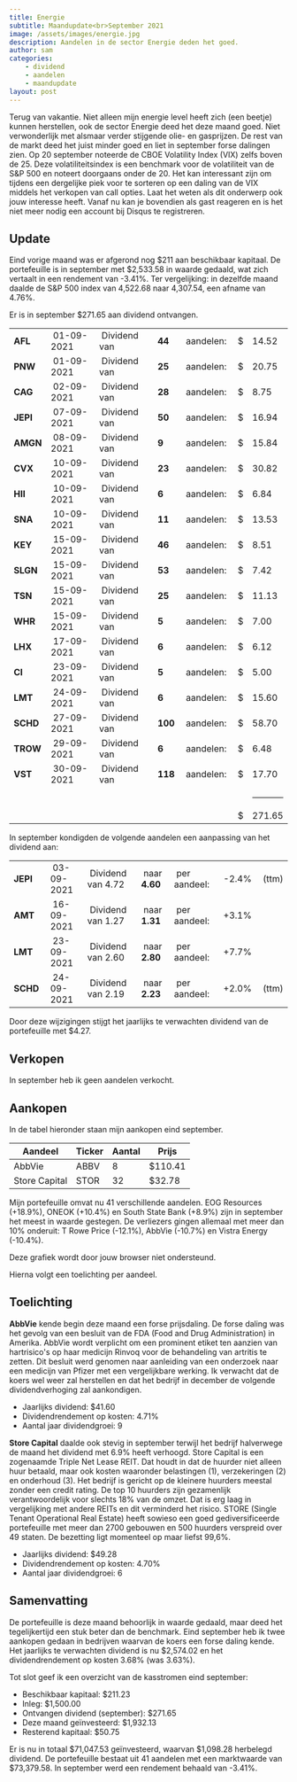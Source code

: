 ```yaml
---
title: Energie
subtitle: Maandupdate<br>September 2021
image: /assets/images/energie.jpg
description: Aandelen in de sector Energie deden het goed.
author: sam
categories:
    - dividend
    - aandelen
    - maandupdate
layout: post
---
```


Terug van vakantie. Niet alleen mijn energie level heeft zich (een beetje) kunnen herstellen, ook de sector Energie deed het deze maand goed. Niet verwonderlijk met alsmaar verder stijgende olie- en gasprijzen. De rest van de markt deed het juist minder goed en liet in september forse dalingen zien. Op 20 september noteerde de CBOE Volatility Index (VIX) zelfs boven de 25. Deze volatiliteitsindex is een benchmark voor de volatiliteit van de S&P 500 en noteert doorgaans onder de 20. Het kan interessant zijn om tijdens een dergelijke piek voor te sorteren op een daling van de VIX middels het verkopen van call opties. Laat het weten als dit onderwerp ook jouw interesse heeft. Vanaf nu kan je bovendien als gast reageren en is het niet meer nodig een account bij Disqus te registreren.

## Update

Eind vorige maand was er afgerond nog $211 aan beschikbaar kapitaal. De portefeuille is in september met $2,533.58 in waarde gedaald, wat zich vertaalt in een rendement van -3.41%. Ter vergelijking: in dezelfde maand daalde de S&P 500 index van 4,522.68 naar 4,307.54, een afname van 4.76%.

Er is in september $271.65 aan dividend ontvangen.

<div class="blog-list">
  <table>
    <tbody>
      <tr><td><b>AFL</b></td><td>&nbsp;01-09-2021</td><td>&nbsp;Dividend van</td><td>&nbsp;<b>44</b></td><td>&nbsp;aandelen:</td><td>&nbsp;$</td><td>14.52</td></tr>
      <tr><td><b>PNW</b></td><td>&nbsp;01-09-2021</td><td>&nbsp;Dividend van</td><td>&nbsp;<b>25</b></td><td>&nbsp;aandelen:</td><td>&nbsp;$</td><td>20.75</td></tr>
      <tr><td><b>CAG</b></td><td>&nbsp;02-09-2021</td><td>&nbsp;Dividend van</td><td>&nbsp;<b>28</b></td><td>&nbsp;aandelen:</td><td>&nbsp;$</td><td>8.75</td></tr>
      <tr><td><b>JEPI</b></td><td>&nbsp;07-09-2021</td><td>&nbsp;Dividend van</td><td>&nbsp;<b>50</b></td><td>&nbsp;aandelen:</td><td>&nbsp;$</td><td>16.94</td></tr>
      <tr><td><b>AMGN</b></td><td>&nbsp;08-09-2021</td><td>&nbsp;Dividend van</td><td>&nbsp;<b>9</b></td><td>&nbsp;aandelen:</td><td>&nbsp;$</td><td>15.84</td></tr>
      <tr><td><b>CVX</b></td><td>&nbsp;10-09-2021</td><td>&nbsp;Dividend van</td><td>&nbsp;<b>23</b></td><td>&nbsp;aandelen:</td><td>&nbsp;$</td><td>30.82</td></tr>
      <tr><td><b>HII</b></td><td>&nbsp;10-09-2021</td><td>&nbsp;Dividend van</td><td>&nbsp;<b>6</b></td><td>&nbsp;aandelen:</td><td>&nbsp;$</td><td>6.84</td></tr>
      <tr><td><b>SNA</b></td><td>&nbsp;10-09-2021</td><td>&nbsp;Dividend van</td><td>&nbsp;<b>11</b></td><td>&nbsp;aandelen:</td><td>&nbsp;$</td><td>13.53</td></tr>
      <tr><td><b>KEY</b></td><td>&nbsp;15-09-2021</td><td>&nbsp;Dividend van</td><td>&nbsp;<b>46</b></td><td>&nbsp;aandelen:</td><td>&nbsp;$</td><td>8.51</td></tr>
      <tr><td><b>SLGN</b></td><td>&nbsp;15-09-2021</td><td>&nbsp;Dividend van</td><td>&nbsp;<b>53</b></td><td>&nbsp;aandelen:</td><td>&nbsp;$</td><td>7.42</td></tr>
      <tr><td><b>TSN</b></td><td>&nbsp;15-09-2021</td><td>&nbsp;Dividend van</td><td>&nbsp;<b>25</b></td><td>&nbsp;aandelen:</td><td>&nbsp;$</td><td>11.13</td></tr>
      <tr><td><b>WHR</b></td><td>&nbsp;15-09-2021</td><td>&nbsp;Dividend van</td><td>&nbsp;<b>5</b></td><td>&nbsp;aandelen:</td><td>&nbsp;$</td><td>7.00</td></tr>
      <tr><td><b>LHX</b></td><td>&nbsp;17-09-2021</td><td>&nbsp;Dividend van</td><td>&nbsp;<b>6</b></td><td>&nbsp;aandelen:</td><td>&nbsp;$</td><td>6.12</td></tr>
      <tr><td><b>CI</b></td><td>&nbsp;23-09-2021</td><td>&nbsp;Dividend van</td><td>&nbsp;<b>5</b></td><td>&nbsp;aandelen:</td><td>&nbsp;$</td><td>5.00</td></tr>
      <tr><td><b>LMT</b></td><td>&nbsp;24-09-2021</td><td>&nbsp;Dividend van</td><td>&nbsp;<b>6</b></td><td>&nbsp;aandelen:</td><td>&nbsp;$</td><td>15.60</td></tr>
      <tr><td><b>SCHD</b></td><td>&nbsp;27-09-2021</td><td>&nbsp;Dividend van</td><td>&nbsp;<b>100</b></td><td>&nbsp;aandelen:</td><td>&nbsp;$</td><td>58.70</td></tr>
      <tr><td><b>TROW</b></td><td>&nbsp;29-09-2021</td><td>&nbsp;Dividend van</td><td>&nbsp;<b>6</b></td><td>&nbsp;aandelen:</td><td>&nbsp;$</td><td>6.48</td></tr>
      <tr><td><b>VST</b></td><td>&nbsp;30-09-2021</td><td>&nbsp;Dividend van</td><td>&nbsp;<b>118</b></td><td>&nbsp;aandelen:</td><td>&nbsp;$</td><td>17.70</td></tr>
	  <tr><td></td><td></td><td></td><td></td><td></td><td></td><td><hr style="background-color:black"></td></tr>
	  <tr><td></td><td></td><td></td><td></td><td></td><td>&nbsp;$</td><td>271.65</td></tr>
    </tbody>
  </table>
</div>

In september kondigden de volgende aandelen een aanpassing van het dividend aan:

<div class="blog-list">
  <table>
    <tbody>
	  <tr><td><b>JEPI&nbsp;</b></td><td>&nbsp;03-09-2021</td><td>&nbsp;Dividend van 4.72</td><td>&nbsp;naar <b>4.60</b></td><td>&nbsp;per aandeel:</td><td>&nbsp;-2.4%</td><td>&nbsp;(ttm)</td></tr>
      <tr><td><b>AMT&nbsp;</b></td><td>&nbsp;16-09-2021</td><td>&nbsp;Dividend van 1.27</td><td>&nbsp;naar <b>1.31</b></td><td>&nbsp;per aandeel:</td><td>&nbsp;+3.1%</td><td></td></tr>
	  <tr><td><b>LMT&nbsp;</b></td><td>&nbsp;23-09-2021</td><td>&nbsp;Dividend van 2.60</td><td>&nbsp;naar <b>2.80</b></td><td>&nbsp;per aandeel:</td><td>&nbsp;+7.7%</td><td></td></tr>
	  <tr><td><b>SCHD&nbsp;</b></td><td>&nbsp;24-09-2021</td><td>&nbsp;Dividend van 2.19</td><td>&nbsp;naar <b>2.23</b></td><td>&nbsp;per aandeel:</td><td>&nbsp;+2.0%</td><td>&nbsp;(ttm)</td></tr>
    </tbody>
  </table>
</div>

Door deze wijzigingen stijgt het jaarlijks te verwachten dividend van de portefeuille met $4.27.

## Verkopen

In september heb ik geen aandelen verkocht.

## Aankopen

In de tabel hieronder staan mijn aankopen eind september.

| Aandeel            | Ticker | Aantal | Prijs   |
|--------------------| -------| -------| --------|
| AbbVie             | ABBV   | 8      | $110.41 |
| Store Capital      | STOR   | 32     |  $32.78 |

Mijn portefeuille omvat nu 41 verschillende aandelen. EOG Resources (+18.9%), ONEOK (+10.4%) en South State Bank (+8.9%) zijn in september het meest in waarde gestegen. De verliezers gingen allemaal met meer dan 10% onderuit: T Rowe Price (-12.1%), AbbVie (-10.7%) en Vistra Energy (-10.4%).

<div class="chart-wrapper">
    <canvas id="weights" width="400" height="200" align="left">Deze grafiek wordt door jouw browser niet ondersteund.</canvas>
</div>
<script src="{{site.baseurl}}/assets/js/charts/2021-10-04-script.js"></script>

Hierna volgt een toelichting per aandeel.

## Toelichting

**AbbVie** kende begin deze maand een forse prijsdaling. De forse daling was het gevolg van een besluit van de FDA (Food and Drug Administration) in Amerika. AbbVie wordt verplicht om een prominent etiket ten aanzien van hartrisico's op haar medicijn Rinvoq voor de behandeling van artritis te zetten. Dit besluit werd genomen naar aanleiding van een onderzoek naar een medicijn van Pfizer met een vergelijkbare werking. Ik verwacht dat de koers wel weer zal herstellen en dat het bedrijf in december de volgende dividendverhoging zal aankondigen.

<ul class="blog-list">
  <li>Jaarlijks dividend: $41.60</li>
  <li>Dividendrendement op kosten: 4.71%</li>
  <li>Aantal jaar dividendgroei: 9</li>
</ul>

**Store Capital** daalde ook stevig in september terwijl het bedrijf halverwege de maand het dividend met 6.9% heeft verhoogd. Store Capital is een zogenaamde Triple Net Lease REIT. Dat houdt in dat de huurder niet alleen huur betaald, maar ook kosten waaronder belastingen (1), verzekeringen (2) en onderhoud (3). Het bedrijf is gericht op de kleinere huurders meestal zonder een credit rating. De top 10 huurders zijn gezamenlijk verantwoordelijk voor slechts 18% van de omzet. Dat is erg laag in vergelijking met andere REITs en dit verminderd het risico. STORE (Single Tenant Operational Real Estate) heeft sowieso een goed gediversificeerde portefeuille met meer dan 2700 gebouwen en 500 huurders verspreid over 49 staten. De bezetting ligt momenteel op maar liefst 99,6%.

<ul class="blog-list">
  <li>Jaarlijks dividend: $49.28</li>
  <li>Dividendrendement op kosten: 4.70%</li>
  <li>Aantal jaar dividendgroei: 6</li>
</ul>

## Samenvatting

De portefeuille is deze maand behoorlijk in waarde gedaald, maar deed het tegelijkertijd een stuk beter dan de benchmark. Eind september heb ik twee aankopen gedaan in bedrijven waarvan de koers een forse daling kende. Het jaarlijks te verwachten dividend is nu $2,574.02 en het dividendrendement op kosten 3.68% (was 3.63%).

Tot slot geef ik een overzicht van de kasstromen eind september:

<ul class="blog-list">
  <li>Beschikbaar kapitaal: $211.23</li>
  <li>Inleg: $1,500.00</li>
  <li>Ontvangen dividend (september): $271.65</li>
  <li>Deze maand geïnvesteerd: $1,932.13</li>
  <li>Resterend kapitaal: $50.75</li>
</ul>

Er is nu in totaal $71,047.53 geïnvesteerd, waarvan $1,098.28 herbelegd dividend. De portefeuille bestaat uit 41 aandelen met een marktwaarde van $73,379.58. In september werd een rendement behaald van -3.41%.